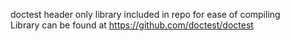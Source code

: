 
doctest header only library included in repo for ease of compiling  
Library can be found at https://github.com/doctest/doctest